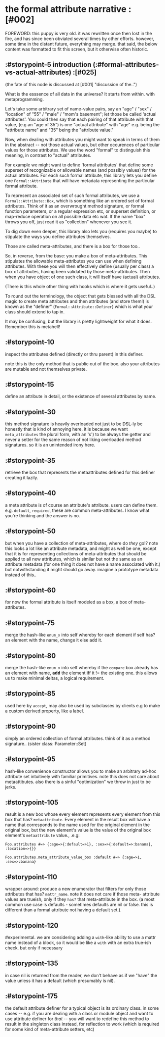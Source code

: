# the formal attribute narrative :[#002]

FOREWORD: this puppy is very old. it was rewritten once then lost in the fire,
and has since been obviated several times by other efforts. however, some time
in the distant future, everything may merge. that said, the below content was
formatted to fit this screen, but it otherwise often historic.



## :#storypoint-5 introduction (:#formal-attributes-vs-actual-attributes) :[#025]

(the fate of this node is discussed at [#001] "discussion of the..")

What is the esssence of all data in the universe? It starts from within. with
metaprogramming.

Let's take some arbitrary set of name-value pairs, say an
"age" / "sex" / "location" of "55" / "male" / "mom's basement"; let those be
called 'actual attributes'. You could then say that each pairing of that
attribute with that value, (e.g an "age of 35") is one "actual attribute"
with "age" e.g. being the "attribute name" and "35" being the
"attribute value."

Now, when dealing with attributes you might want to speak in terms of them in
the abstract -- not those actual values, but other occurences of particular
values for those attributes. We use the word "formal" to distinguish this
meaning, in contrast to "actual" attributes.

For example we might want to define 'formal attributes' that define some
superset of recognizable or allowable names (and possibly values) for the
actual attributes. For each such formal attribute, this library lets you
define one `Formal::Attribute` that will have metadata representing the
particular formal attribute.

To represent an associated set of such formal attributes, we use a
`Formal::Attribute::Box`, which is something like an ordered set of formal
attributes. Think of it as an overwrought method signature, or formal function
parameters, or a regular expression etc, or superset definition, or map-reduce
operation on all possible data etc wat. If the name "box" throws you off, just
read it as "collection" whenever you see it.

To dig down even deeper, this library also lets you (requires you maybe) to
stipulate the ways you define attributes themselves.

Those are called meta-attributes, and there is a box for those too..

So, in reverse, from the base: you make a box of meta-attributes. This
stipulates the allowable meta-attributes you can use when defining attributes.
With these you will then effectively define (usually per class) a box of
attributes, having been validated by those meta-attributes. Then when you have
object of one such class, it will itself have (actual) attributes.

(There is this whole other thing with hooks which is where it gets useful..)

To round out the terminology, the object that gets blessed with all the DSL
magic to create meta attributes and then attributes (and store them!) is known
as the "definer" (`Formal::Attribute::Definer`) which is what your class
should extend to tap in.

It may be confusing, but the library is pretty lightweight for what it does.
Remember this is metahell!



## :#storypoint-10

inspect the attributes defined (directly or thru parent) in this definer.

note this is the only method that is public out of the box. also your
attributes are mutable and not themselves private.



## :#storypoint-15

define an attribute in detail, or the existence of several attributes by name.



## :#storypoint-30

this method signature is heavily overloaded not just to be DSL-ly bc honestly
that is kind of annoying here, it is because we want `meta_attributes`
the plural form, with an 's') to be always the getter and never a setter for
the same reason of not liking overloaded method signatures. so it is an
unintended irony here.



## :#storypoint-35

retrieve the box that represents the metaattributes defined for this definer
creating it lazily.



## :#storypoint-40

a meta attribute is of course an attribute's attribute. users can define them.
e.g. `default`, `required`, these are common meta-attributes. I know what
you're thinking and the answer is no.



## :#storypoint-50

but when you have a collection of meta-attributes, where do *they* go!? note
this looks a lot like an attribute metadata, and might as well be one, except
that it is for representing collections of meta-attributes that should be
applied to all new attributes, which is similar but not the same as an
attribute metadata (for one thing it does not have a name associated with it.)
but notwithstanding it might should go away. imagine a prototype metadata
instead of this..



## :#storypoint-60

for now the formal attribute is itself modeled as a box, a box of meta-
attributes.



## :#storypoint-75

merge the hash-like `enum_x` into self whereby for each element if self has?
an element with the name, change it else add it.



## :#storypoint-80

merge the hash-like `enum_x` into self whereby if the `compare` box already
has an element with name, **add** the element iff it != the existing one.
this allows us to make minimal deltas, a logical requirement.



## :#storypoint-85

used here by `accept`, may also be used by subclasses by clients e.g to make a
custom derived property, like a label.



## :#storypoint-90

simply an ordered collection of formal attributes. think of it as a method
signature.. (sister class: Parameter::Set)



## :#storypoint-95

hash-like convenience constructor allows you to make an arbitrary ad-hoc
attribute set intuitively with familiar primitives. note this does not care
about metaattibutes. also there is a sinful "optimization" we throw in just to
be jerks.



## :#storypoint-105

result is a new box whose every element represents every element from this box
that has? `metaattribute`. Every element in the result box will have a name
that corresponds to the name used for the original element in the original
box, but the new element's value is the value of the original box element's
`metaattribute` value., .e.g:

    Foo.attributes #=> {:age=>{:default=>1}, :sex=>{:default=>:banana}, :location=>{}}

    Foo.attributes.meta_attribute_value_box :default #=> {:age=>1, :sex=>:banana}



## :#storypoint-110

wrapper around: produce a new enumerator that filters for only those
attributes that has? `mattr_name`. note it does not care if those meta-
attribute values are trueish, only if they `has?` that meta-attribute in the
box. (a most common use case is defaults - sometimes defaults are nil or
false. this is different than a formal attribute not having a default set.).



## :#storypoint-120

#experimental. we are considering adding a `with`-like ability to use a mattr
name instead of a block, so it would be like a `with` with an extra true-ish
check. but only if necessary



## :#storypoint-135

in case nil is returned from the reader, we don't behave as if we "have" the
value unless it has a default (which presumably is nil).



## :#storypoint-175

the default attribute definer for a typical object is its ordinary class. in
some cases -- e.g. if you are dealing with a class or module object and want
to use attribute definer for *that* -- you will want to redefine this method
to result in the singleton class instead, for reflection to work (which is
required for some kind of meta-attribute setters, etc)
